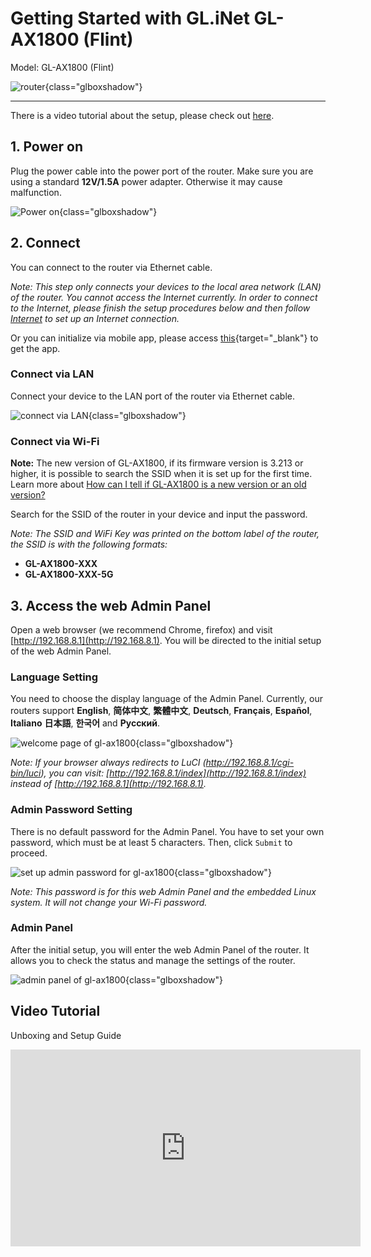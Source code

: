 # Getting Started with GL.iNet GL-AX1800 (Flint)

Model: GL-AX1800 (Flint)

![router](https://static.gl-inet.com/docs/router/en/3/setup/gl-ax1800/first_time_setup/gl-ax1800.jpg){class="glboxshadow"}

---

There is a video tutorial about the setup, please check out [here](#video-tutorial).

## 1. Power on

Plug the power cable into the power port of the router. Make sure you are using a standard **12V/1.5A** power adapter. Otherwise it may cause malfunction.

![Power on](https://static.gl-inet.com/docs/router/en/3/setup/gl-ax1800/first_time_setup/power_on_ax1800.png){class="glboxshadow"}

## 2. Connect

You can connect to the router via Ethernet cable.

*Note: This step only connects your devices to the local area network (LAN) of the router. You cannot access the Internet currently. In order to connect to the Internet, please finish the setup procedures below and then follow [Internet](internet.md) to set up an Internet connection.*

Or you can initialize via mobile app, please access [this](https://www.gl-inet.com/app/){target="_blank"} to get the app.

### Connect via LAN

Connect your device to the LAN port of the router via Ethernet cable.

![connect via LAN](https://static.gl-inet.com/docs/router/en/3/setup/gl-ax1800/first_time_setup/connect_to_lan_port_ax1800.png){class="glboxshadow"}

### Connect via Wi-Fi

**Note:** The new version of GL-AX1800, if its firmware version is 3.213 or higher, it is possible to search the SSID when it is set up for the first time. Learn more about [How can I tell if GL-AX1800 is a new version or an old version?](../../tutorials/gl-ax1800_new_vs_old_version.md)

Search for the SSID of the router in your device and input the password.

*Note: The SSID and WiFi Key was printed on the bottom label of the router, the SSID is with the following formats:*

- **GL-AX1800-XXX**
- **GL-AX1800-XXX-5G**

## 3. Access the web Admin Panel

Open a web browser (we recommend Chrome, firefox) and visit [http://192.168.8.1](http://192.168.8.1). You will be directed to the initial setup of the web Admin Panel.

### Language Setting

You need to choose the display language of the Admin Panel. Currently, our routers support **English**, **简体中文**, **繁體中文**, **Deutsch**, **Français**, **Español**, **Italiano** **日本語**, **한국어** and **Русский**. 

![welcome page of gl-ax1800](https://static.gl-inet.com/docs/router/en/3/setup/gl-ax1800/first_time_setup/welcome_page_ax1800.png){class="glboxshadow"}

*Note: If your browser always redirects to LuCI (http://192.168.8.1/cgi-bin/luci), you can  visit: [http://192.168.8.1/index](http://192.168.8.1/index) instead of [http://192.168.8.1](http://192.168.8.1).*

### Admin Password Setting

There is no default password for the Admin Panel. You have to set your own password, which must be at least 5 characters. Then, click `Submit` to proceed.

![set up admin password for gl-ax1800](https://static.gl-inet.com/docs/router/en/3/setup/share/first_time_setup/setup_admin_password.png){class="glboxshadow"}

*Note: This password is for this web Admin Panel and the embedded Linux system. It will not change your Wi-Fi password.*

### Admin Panel

After the initial setup, you will enter the web Admin Panel of the router. It allows you to check the status and manage the settings of the router.

![admin panel of gl-ax1800](https://static.gl-inet.com/docs/router/en/3/setup/gl-ax1800/first_time_setup/admin_panel_ax1800.png){class="glboxshadow"}

## Video Tutorial

Unboxing and Setup Guide

<iframe width="560" height="315" src="https://www.youtube.com/embed/OsnDvWTuQnM" title="YouTube video player" frameborder="0" allow="accelerometer; autoplay; clipboard-write; encrypted-media; gyroscope; picture-in-picture" allowfullscreen></iframe>